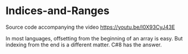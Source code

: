 # Indices-and-Ranges
Source code accompanying the video https://youtu.be/I0X93CyJ43E

In most languages, offsetting from the beginning of an array is easy. But indexing from the end is a different matter. C#8 has the answer.
